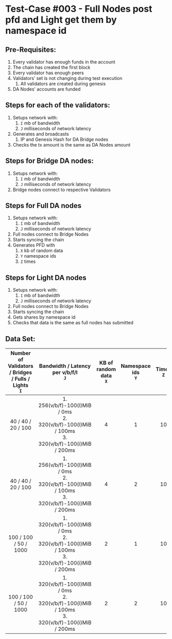 # Test-Case #003 - Full Nodes post pfd and Light get them by namespace id

## Pre-Requisites:

1. Every validator has enough funds in the account
2. The chain has created the first block
3. Every validator has enough peers
4. Validators’ set is not changing during test execution
   1. All validators are created during genesis
5. DA Nodes' accounts are funded

## Steps for each of the validators:

1. Setups network with:
   1. `I` mb of bandwidth
   2. `J` milliseconds of network latency
2. Generates and broadcasts
   1. IP and Genesis Hash for DA Bridge nodes
3. Checks the tx amount is the same as DA Nodes amount

## Steps for Bridge DA nodes:

1. Setups network with:
   1. `I` mb of bandwidth
   2. `J` milliseconds of network latency
2. Bridge nodes connect to respective Validators

## Steps for Full DA nodes

1. Setups network with:
   1. `I` mb of bandwidth
   2. `J` milliseconds of network latency
2. Full nodes connect to Bridge Nodes
3. Starts syncing the chain
4. Generates PFD with
   1. `X` kb of random data
   2. `Y` namespace ids
   3. `Z` times

## Steps for Light DA nodes

1. Setups network with:
   1. `I` mb of bandwidth
   2. `J` milliseconds of network latency
2. Full nodes connect to Bridge Nodes
3. Starts syncing the chain
4. Gets shares by namespace id
5. Checks that data is the same as full nodes has submitted

## Data Set:

| Number of Validators / Bridges / Fulls / Lights <br /> `I` |                                Bandwidth / Latency per v/b/f/l <br /> `J`                                | KB of random data <br /> `X` | Namespace ids <br /> `Y` | Times <br/> `Z` |
| :--------------------------------------------------------: | :------------------------------------------------------------------------------------------------------: | :--------------------------: |:------------------------:| :-------------: |
|                     40 / 40 / 20 / 100                     | 1. 256(v/b/f)-100(l)MiB / 0ms <br />2. 320(v/b/f)-100(l)MiB / 100ms<br />3. 320(v/b/f)-100(i)MiB / 200ms |              4               |            1             |       10        |
|                     40 / 40 / 20 / 100                     | 1. 256(v/b/f)-100(l)MiB / 0ms <br />2. 320(v/b/f)-100(l)MiB / 100ms<br />3. 320(v/b/f)-100(i)MiB / 200ms |              4               |            2             |       10        |
|                   100 / 100 / 50 / 1000                    | 1. 320(v/b/f)-100(l)MiB / 0ms<br />2. 320(v/b/f)-100(l)MiB / 100ms<br />3. 320(v/b/f)-100(i)MiB / 200ms  |              2               |            1             |       10        |
|                   100 / 100 / 50 / 1000                    | 1. 320(v/b/f)-100(l)MiB / 0ms<br />2. 320(v/b/f)-100(l)MiB / 100ms<br />3. 320(v/b/f)-100(i)MiB / 200ms  |              2               |            2             |       10        |
